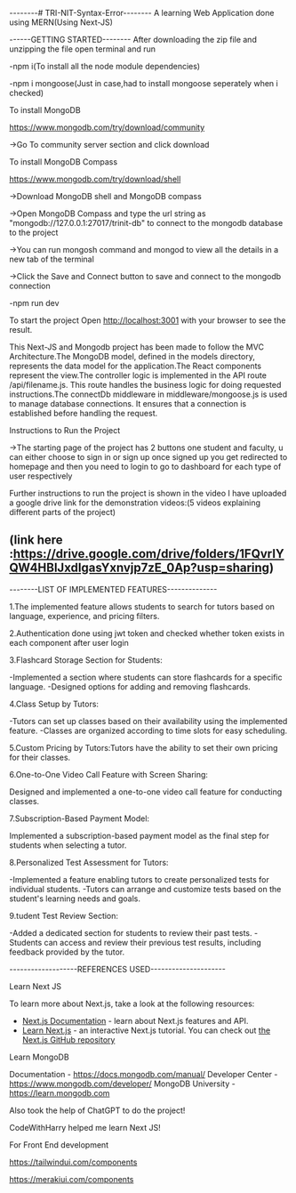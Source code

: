 --------# TRI-NIT-Syntax-Error--------
A learning Web Application done using MERN(Using Next-JS) 

------GETTING STARTED--------
After downloading the zip file and unzipping the file open terminal and run 

-npm i(To install all the node module dependencies)

-npm i mongoose(Just in case,had to install mongoose seperately when i checked)

To install MongoDB

https://www.mongodb.com/try/download/community

->Go To community server section and click download

To install MongoDB Compass

https://www.mongodb.com/try/download/shell

->Download MongoDB shell and MongoDB compass 

->Open MongoDB Compass and type the url string as "mongodb://127.0.0.1:27017/trinit-db" to connect to the mongodb database to the project

->You can run mongosh command and mongod to view all the details in a new tab of the terminal

->Click the Save and Connect button to save and connect to the mongodb connection 

-npm run dev 

To start the project 
Open [http://localhost:3001](http://localhost:3001) with your browser to see the result.

This Next-JS and Mongodb project has been made to follow the MVC Architecture.The MongoDB model, defined in the models directory, represents the data model for the application.The React components represent the view.The controller logic is implemented in the API route /api/filename.js. This route handles the business logic for doing requested instructions.The connectDb middleware in middleware/mongoose.js is used to manage database connections. It ensures that a connection is established before handling the request.

Instructions to Run the Project

->The starting page of the project has 2 buttons one student and faculty, u can either choose to sign in or sign up once signed up you get redirected to homepage and then you need to login to go to dashboard for each type of user respectively

Further instructions to run the project is shown in the video
I have uploaded a google drive link for the demonstration videos:(5 videos explaining different parts of the project)

(link here :https://drive.google.com/drive/folders/1FQvrIYQW4HBlJxdIgasYxnvjp7zE_0Ap?usp=sharing)
--------------------------------------------------------------------------------------------------------------


--------LIST OF IMPLEMENTED FEATURES--------------

1.The implemented feature allows students to search for tutors based on language, experience, and pricing filters.



2.Authentication done using jwt token and checked whether token exists in each component after user login



3.Flashcard Storage Section for Students:

-Implemented a section where students can store flashcards for a specific language.
-Designed options for adding and removing flashcards.

4.Class Setup by Tutors:

-Tutors can set up classes based on their availability using the implemented feature.
-Classes are organized according to time slots for easy scheduling.

5.Custom Pricing by Tutors:Tutors have the ability to set their own pricing for their classes.

6.One-to-One Video Call Feature with Screen Sharing:

Designed and implemented a one-to-one video call feature for conducting classes.

7.Subscription-Based Payment Model:

Implemented a subscription-based payment model as the final step for students when selecting a tutor.

8.Personalized Test Assessment for Tutors:

-Implemented a feature enabling tutors to create personalized tests for individual students.
-Tutors can arrange and customize tests based on the student's learning needs and goals.

9.tudent Test Review Section:

-Added a dedicated section for students to review their past tests.
-Students can access and review their previous test results, including feedback provided by the tutor.

-------------------REFERENCES USED---------------------


Learn Next JS

To learn more about Next.js, take a look at the following resources:
- [Next.js Documentation](https://nextjs.org/docs) - learn about Next.js features and API.
- [Learn Next.js](https://nextjs.org/learn) - an interactive Next.js tutorial.
You can check out [the Next.js GitHub repository](https://github.com/vercel/next.js/)

Learn MongoDB

Documentation - https://docs.mongodb.com/manual/
Developer Center - https://www.mongodb.com/developer/
MongoDB University - https://learn.mongodb.com

Also took the help of ChatGPT to do the project!

CodeWithHarry helped me learn Next JS!

For Front End development

https://tailwindui.com/components

https://merakiui.com/components
